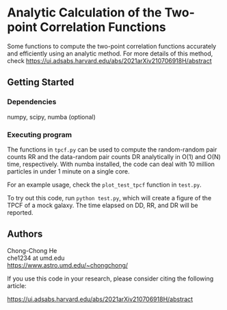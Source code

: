 # Analytic Calculation of the Two-point Correlation Functions 

Some functions to compute the two-point correlation functions accurately and 
efficiently using an analytic method. For more details of this method, check 
https://ui.adsabs.harvard.edu/abs/2021arXiv210706918H/abstract

## Getting Started

### Dependencies

numpy, scipy, numba (optional)

### Executing program

The functions in `tpcf.py` can be used to compute the random-random pair counts RR and the data-random pair counts DR analytically in O(1) and O(N) time, respectively.  With numba installed, the code can deal with 10 million particles in under 1 minute on a single core. 

For an example usage, check the `plot_test_tpcf` function in `test.py`. 

To try out this code, run `python test.py`, which will create a figure of the TPCF of a mock galaxy. The time elapsed on DD, RR, and DR will be reported.

## Authors

Chong-Chong He  
che1234 at umd.edu  
<https://www.astro.umd.edu/~chongchong/>

If you use this code in your research, please consider citing the following article:

https://ui.adsabs.harvard.edu/abs/2021arXiv210706918H/abstract
